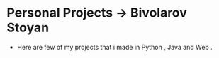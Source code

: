 # Personal Projects -> Bivolarov Stoyan

- Here are few of my projects that i made in Python , Java and Web .
